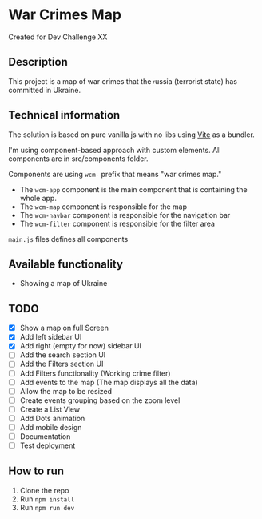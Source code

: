 # War Crimes Map
Created for Dev Challenge XX

## Description
This project is a map of war crimes that the <sub><sup>r</sup></sub>ussia (terrorist state) has committed in Ukraine.

## Technical information
The solution is based on pure vanilla js with no libs using [Vite](https://vitejs.dev/) as a bundler.

I'm using component-based approach with custom elements. All components are in src/components folder.

Components are using `wcm-` prefix that means "war crimes map."

- The `wcm-app` component is the main component that is containing the whole app.
- The `wcm-map` component is responsible for the map
- The `wcm-navbar` component is responsible for the navigation bar
- The `wcm-filter` component is responsible for the filter area

`main.js` files defines all components

## Available functionality
- Showing a map of Ukraine

## TODO
- [x] Show a map on full Screen
- [x] Add left sidebar UI
- [x] Add right (empty for now) sidebar UI
- [ ] Add the search section UI
- [ ] Add the Filters section UI
- [ ] Add Filters functionality (Working crime filter)
- [ ] Add events to the map (The map displays all the data)
- [ ] Allow the map to be resized
- [ ] Create events grouping based on the zoom level
- [ ] Create a List View
- [ ] Add Dots animation
- [ ] Add mobile design
- [ ] Documentation
- [ ] Test deployment

## How to run
1. Clone the repo
2. Run `npm install`
3. Run `npm run dev`
